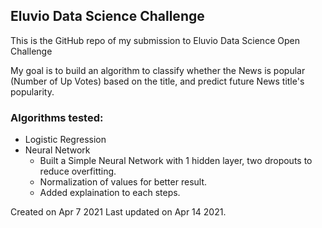 ## Eluvio Data Science Challenge
This is the GitHub repo of my submission to Eluvio Data Science Open Challenge

My goal is to build an algorithm to classify whether the News is popular (Number of Up Votes) based on the title, and predict future News title's popularity. 

### Algorithms tested:
- Logistic Regression
- Neural Network
  - Built a Simple Neural Network with 1 hidden layer, two dropouts to reduce overfitting.
  - Normalization of values for better result.
  - Added explaination to each steps.



Created on Apr 7 2021
Last updated on Apr 14 2021.
